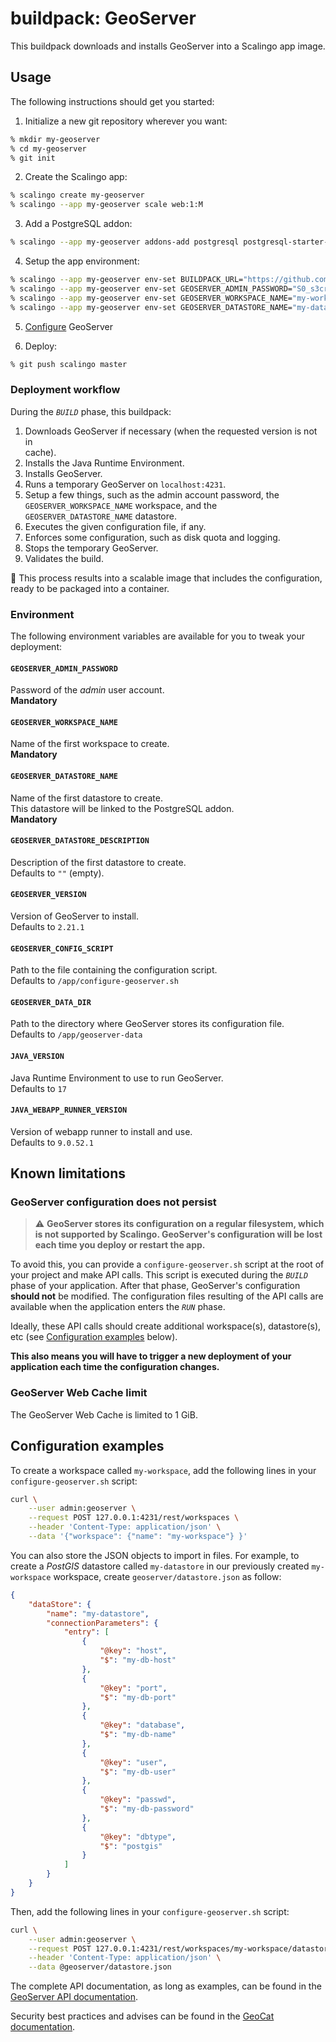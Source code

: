 # buildpack: GeoServer

This buildpack downloads and installs GeoServer into a Scalingo app image.

## Usage

The following instructions should get you started:

1. Initialize a new git repository wherever you want:

```bash
% mkdir my-geoserver
% cd my-geoserver
% git init
```

2. Create the Scalingo app:

```bash
% scalingo create my-geoserver
% scalingo --app my-geoserver scale web:1:M
```

3. Add a PostgreSQL addon:

```bash
% scalingo --app my-geoserver addons-add postgresql postgresql-starter-512
```

4. Setup the app environment:

```bash
% scalingo --app my-geoserver env-set BUILDPACK_URL="https://github.com/Scalingo/geoserver-buildpack.git"
% scalingo --app my-geoserver env-set GEOSERVER_ADMIN_PASSWORD="S0_s3cret"
% scalingo --app my-geoserver env-set GEOSERVER_WORKSPACE_NAME="my-workspace"
% scalingo --app my-geoserver env-set GEOSERVER_DATASTORE_NAME="my-datastore"
```

5. [Configure](#geoserver-configuration-does-not-persist) GeoServer

6. Deploy:

```bash
% git push scalingo master
```

### Deployment workflow

During the *`BUILD`* phase, this buildpack:

1. Downloads GeoServer if necessary (when the requested version is not in\
   cache).
2. Installs the Java Runtime Environment.
3. Installs GeoServer.
4. Runs a temporary GeoServer on `localhost:4231`.
5. Setup a few things, such as the admin account password, the
   `GEOSERVER_WORKSPACE_NAME` workspace, and the `GEOSERVER_DATASTORE_NAME`
   datastore.
6. Executes the given configuration file, if any.
7. Enforces some configuration, such as disk quota and logging.
6. Stops the temporary GeoServer.
7. Validates the build.

:tada: This process results into a scalable image that includes the
configuration, ready to be packaged into a container.

### Environment

The following environment variables are available for you to tweak your
deployment:

#### `GEOSERVER_ADMIN_PASSWORD`

Password of the *admin* user account.\
**Mandatory**

#### `GEOSERVER_WORKSPACE_NAME`

Name of the first workspace to create.\
**Mandatory**

#### `GEOSERVER_DATASTORE_NAME`

Name of the first datastore to create.\
This datastore will be linked to the PostgreSQL addon.\
**Mandatory**

#### `GEOSERVER_DATASTORE_DESCRIPTION`

Description of the first datastore to create.\
Defaults to `""` (empty).

#### `GEOSERVER_VERSION`

Version of GeoServer to install.\
Defaults to `2.21.1`

#### `GEOSERVER_CONFIG_SCRIPT`

Path to the file containing the configuration script.\
Defaults to `/app/configure-geoserver.sh`

#### `GEOSERVER_DATA_DIR`

Path to the directory where GeoServer stores its configuration file.\
Defaults to `/app/geoserver-data`

#### `JAVA_VERSION`

Java Runtime Environment to use to run GeoServer.\
Defaults to `17`

#### `JAVA_WEBAPP_RUNNER_VERSION`

Version of webapp runner to install and use.\
Defaults to `9.0.52.1`


## Known limitations

### GeoServer configuration does not persist

> :warning: **GeoServer stores its configuration on a regular filesystem, which
is not supported by Scalingo. GeoServer's configuration will be lost each time
you deploy or restart the app.**

To avoid this, you can provide a `configure-geoserver.sh` script at the root
of your project and make API calls. This script is executed during the
*`BUILD`* phase of your application. After that phase, GeoServer's
configuration **should not** be modified. The configuration files resulting of
the API calls are available when the application enters the *`RUN`* phase.

Ideally, these API calls should create additional workspace(s), datastore(s),
etc (see [Configuration examples](#configuration-examples) below).

**This also means you will have to trigger a new deployment of your application
each time the configuration changes.**

### GeoServer Web Cache limit

The GeoServer Web Cache is limited to 1 GiB.


## Configuration examples

To create a workspace called `my-workspace`, add the following lines in your
`configure-geoserver.sh` script:

```bash
curl \
    --user admin:geoserver \
    --request POST 127.0.0.1:4231/rest/workspaces \
    --header 'Content-Type: application/json' \
    --data '{"workspace": {"name": "my-workspace"} }'
```

You can also store the JSON objects to import in files. For example, to create
a *PostGIS* datastore called `my-datastore` in our previously created
`my-workspace` workspace, create `geoserver/datastore.json` as follow:

```json
{
    "dataStore": {
        "name": "my-datastore",
        "connectionParameters": {
            "entry": [
                {
                    "@key": "host",
                    "$": "my-db-host"
                },
                {
                    "@key": "port",
                    "$": "my-db-port"
                },
                {
                    "@key": "database",
                    "$": "my-db-name"
                },
                {
                    "@key": "user",
                    "$": "my-db-user"
                },
                {
                    "@key": "passwd",
                    "$": "my-db-password"
                },
                {
                    "@key": "dbtype",
                    "$": "postgis"
                }
            ]
        }
    }
}
```

Then, add the following lines in your `configure-geoserver.sh` script:

```bash
curl \
    --user admin:geoserver \
    --request POST 127.0.0.1:4231/rest/workspaces/my-workspace/datastores \
    --header 'Content-Type: application/json' \
    --data @geoserver/datastore.json
```

The complete API documentation, as long as examples, can be found in the
[GeoServer API documentation](https://docs.geoserver.org/latest/en/user/rest/index.html#api).

Security best practices and advises can be found in the
[GeoCat documentation](https://www.geocat.net/docs/geoserver-enterprise/2020.5/security/index.html).

